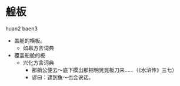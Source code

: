 # 艎板
huan2 baen3
+ 盖舱的横板。
  * 如皋方言词典
+ 覆盖船舱的板
  * 兴化方言词典
    - 那艄公便去～底下摸出那把明晃晃板刀来……（《水浒传》三七）
    - 谚曰：逮到鱼～也会说话。
